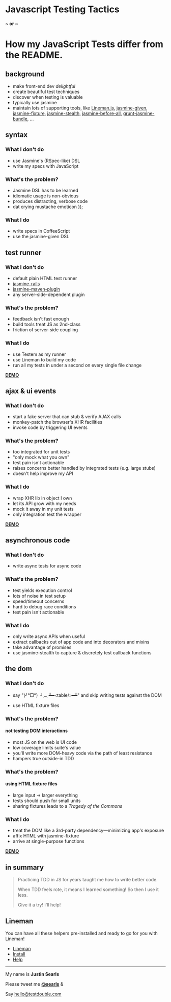 # Javascript Testing Tactics

**~ or ~**

# How my JavaScript Tests differ from the README.

## background

* make front-end dev _delightful_
* create beautiful test techniques
* discover when testing is valuable
* typically use jasmine
* maintain lots of supporting tools, like [Lineman.js](http://linemanjs.com), [jasmine-given](https://github.com/searls/jasmine-given), [jasmine-fixture](https://github.com/searls/jasmine-fixture), [jasmine-stealth](https://github.com/searls/jasmine-fixture), [jasmine-before-all](https://github.com/testdouble/jasmine-before-all), [grunt-jasmine-bundle](https://github.com/testdouble/grunt-jasmine-bundle), …

## syntax

### What I don't do

* use Jasmine's (RSpec-like) DSL
* write my specs with JavaScript

### What's the problem?

* Jasmine DSL has to be learned
* idiomatic usage is non-obvious
* produces distracting, verbose code
* dat crying mustache emoticon });

### What I do

* write specs in CoffeeScript
* use the jasmine-given DSL

## test runner

### What I don't do

* default plain HTML test runner
* [jasmine-rails](https://github.com/searls/jasmine-rails)
* [jasmine-maven-plugin](https://github.com/searls/jasmine-maven-plugin)
* any server-side-dependent plugin

### What's the problem?

* feedback isn't fast enough
* build tools treat JS as 2nd-class
* friction of server-side coupling

### What I do

* use Testem as my runner
* use Lineman to build my code
* run all my tests in under a second on every single file change

[**DEMO**](http://youtu.be/HHcEjAQ46Io?t=18m16s)

## ajax & ui events

### What I don't do

* start a fake server that can stub & verify AJAX calls
* monkey-patch the browser's XHR facilities
* invoke code by triggering UI events

### What's the problem?

* too integrated for unit tests
* "only mock what you own"
* test pain isn't actionable
* raises concerns better handled by integrated tests (e.g. large stubs)
* doesn't help improve my API

### What I do

* wrap XHR lib in object I own
* let its API grow with my needs
* mock it away in my unit tests
* only integration test the wrapper 

[**DEMO**](http://youtu.be/HHcEjAQ46Io?t=29m03s)

## asynchronous code

### What I don't do

* write async tests for async code

### What's the problem?

* test yields execution control
* lots of noise in test setup
* speed/timeout concerns
* hard to debug race conditions
* test pain isn't actionable

### What I do

* only write async APIs when useful
* extract callbacks out of app code and into decorators and mixins
* take advantage of promises
* use jasmine-stealth to capture & discretely test callback functions

## the dom

### What I don't do

* say "(╯°□°）╯︵ ┻━&lt;table/&gt;━┻" and skip writing tests against the DOM

* use HTML fixture files


### What's the problem?
#### not testing DOM interactions

* most JS on the web is UI code
* low coverage limits suite's value
* you'll write more DOM-heavy code via the path of least resistance
* hampers true outside-in TDD


### What's the problem?
#### using HTML fixture files

* large input -> larger everything
* tests should push for small units
* sharing fixtures leads to a  _Tragedy of the Commons_

### What I do

* treat the DOM like a 3rd-party dependency—minimizing app's exposure
* affix HTML with jasmine-fixture
* arrive at single-purpose functions

[**DEMO**](http://youtu.be/HHcEjAQ46Io?t=50m42s)

## in summary

> Practicing TDD in JS for
> years taught me how to
> write better code.
>
> When TDD feels rote, it
> means I learned something!
> So then I use it less.
>
>  Give it a try! I'll help!

## Lineman

You can have all these helpers pre-installed and ready to go for you with Lineman!

* [Lineman](http://linemanjs.com)
* [Install](http://lineman-install.herokuapp.com)
* [Help](mailto:justin@testdouble.com)

<hr/>

My name is **Justin Searls**

Please tweet me **[@searls](http://twitter.com/searls)** &

Say [hello@testdouble.com](mailto:hello@testdouble.com)
